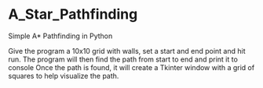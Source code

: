 # A_Star_Pathfinding
Simple A* Pathfinding in Python

Give the program a 10x10 grid with walls, set a start and end point and hit run.
The program will then find the path from start to end and print it to console
Once the path is found, it will create a Tkinter window with a grid of squares to help visualize the path.
